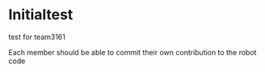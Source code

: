# Initialtest
test for team3161

Each member should be able to commit their own contribution to the robot code

